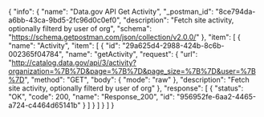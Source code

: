 {
  "info": {
    "name": "Data.gov API Get Activity",
    "_postman_id": "8ce794da-a6bb-43ca-9bd5-2fc96d0c0ef0",
    "description": "Fetch site activity, optionally filterd by user of org",
    "schema": "https://schema.getpostman.com/json/collection/v2.0.0/"
  },
  "item": [
    {
      "name": "Activity",
      "item": [
        {
          "id": "29a625d4-2988-424b-8c6b-002365f04784",
          "name": "getActivity",
          "request": {
            "url": "http://catalog.data.gov/api/3/activity?organization=%7B%7D&page=%7B%7D&page_size=%7B%7D&user=%7B%7D",
            "method": "GET",
            "body": {
              "mode": "raw"
            },
            "description": "Fetch site activity, optionally filterd by user of org"
          },
          "response": [
            {
              "status": "OK",
              "code": 200,
              "name": "Response_200",
              "id": "956952fe-6aa2-4465-a724-c4464d65141b"
            }
          ]
        }
      ]
    }
  ]
}